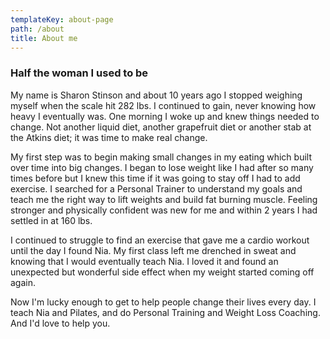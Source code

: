```yaml
---
templateKey: about-page
path: /about
title: About me
---
```

### Half the woman I used to be

My name is Sharon Stinson and about 10 years ago I stopped weighing myself when the scale hit 282 lbs. I continued to gain, never knowing how heavy I eventually was. One morning I woke up and knew things needed to change. Not another liquid diet, another grapefruit diet or another stab at the Atkins diet; it was time to make real change.

My first step was to begin making small changes in my eating which built over time into big changes. I began to lose weight like I had after so many times before but I knew this time if it was going to stay off I had to add exercise. I searched for a Personal Trainer to understand my goals and teach me the right way to lift weights and build fat burning muscle. Feeling stronger and physically confident was new for me and within 2 years I had settled in at 160 lbs.

I continued to struggle to find an exercise that gave me a cardio workout until the day I found Nia. My first class left me drenched in sweat and knowing that I would eventually teach Nia. I loved it and found an unexpected but wonderful side effect when my weight started coming off again.

Now I'm lucky enough to get to help people change their lives every day. I teach Nia and Pilates, and do Personal Training and Weight Loss Coaching. And I'd love to help you.
